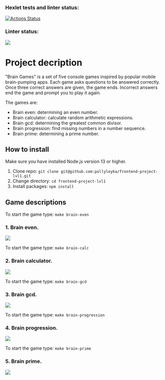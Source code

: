 ### Hexlet tests and linter status:
[![Actions Status](https://github.com/Maxencio/frontend-project-44/workflows/hexlet-check/badge.svg)](https://github.com/Maxencio/frontend-project-44/actions)
### Linter status:
<a href="https://codeclimate.com/github/Maxencio/frontend-project-44/maintainability"><img src="https://api.codeclimate.com/v1/badges/016f2ac2c3ca8e240a74/maintainability" /></a>
# Project decription


"Brain Games" is a set of five console games inspired by popular mobile brain-pumping apps. Each game asks questions to be answered correctly. Once three correct answers are given, the game ends. Incorrect answers end the game and prompt you to play it again.

The games are:

- Brain even: determining an even number.
- Brain calculator: calculate random arithmetic expressions.
- Brain gcd: determining the greatest common divisor.
- Brain progression: find missing numbers in a number sequence.
- Brain prime: determining a prime number.

## How to install


Make sure you have installed Node.js version 13 or higher.

1. Clone repo:
`git clone git@github.com:pollyleyka/frontend-project-lvl1.git`
2. Change directory:
`cd frontend-project-lvl1`
3. Install packages:
`npm install`

## Game descriptions


To start the game type:
`make brain-even`

### 1. Brain even.
<a href="https://asciinema.org/a/0stOa9iFN56MAcJzw9fmp53Gy" target="_blank"><img src="https://asciinema.org/a/0stOa9iFN56MAcJzw9fmp53Gy.svg" /></a>


To start the game type:
`make brain-calc`

### 2. Brain calculator.
<a href="https://asciinema.org/a/UBl5MJ9yetmCV2bmSF5kqhss2" target="_blank"><img src="https://asciinema.org/a/UBl5MJ9yetmCV2bmSF5kqhss2.svg" /></a>


To start the game type:
`make brain-gcd`

### 3. Brain gcd.
<a href="https://asciinema.org/a/FZceIlyqOxu80UTJITUJxSr5p" target="_blank"><img src="https://asciinema.org/a/FZceIlyqOxu80UTJITUJxSr5p.svg" /></a>

To start the game type:
`make brain-progression`

### 4. Brain progression.
<a href="https://asciinema.org/a/YAzjMbFwkkX15EHlVu3eHGguD" target="_blank"><img src="https://asciinema.org/a/YAzjMbFwkkX15EHlVu3eHGguD.svg" /></a>

To start the game type:
`make brain-prime`

### 5. Brain prime.
<a href="https://asciinema.org/a/SwT6UZ0okCoyIgl7IM4hLiZ8U" target="_blank"><img src="https://asciinema.org/a/SwT6UZ0okCoyIgl7IM4hLiZ8U.svg" /></a>
